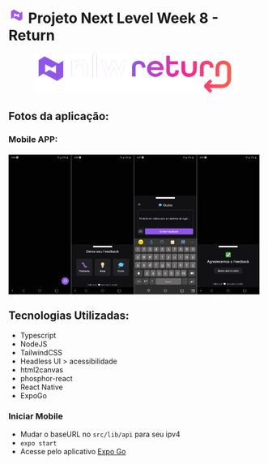 <h1><img src="../images/nlw8icon.png" width="32px"/> Projeto Next Level Week 8 - Return </h1>

<a title="NLW-Return" >
    <p align="center">
        <img
        src="../images/nlw-return.png"
        width="80%"
        />
    </p>
</a>

## Fotos da aplicação:

<div>
    <h3>Mobile APP:</h3>
    <p style="display: flex; margin-top: 20px">
        <img src="../images/mobile-main-page.png" width="24.6%" alt="">
        <img src="../images/mobile-options.png" width="24.6%" alt="">
        <img src="../images/mobile-writting.png" width="24.6%" alt="">
        <img src="../images/mobile-success.png" width="24.6%" alt="">
    </p>
</div>

## Tecnologias Utilizadas:

- Typescript
- NodeJS
- TailwindCSS
- Headless UI > acessibilidade
- html2canvas
- phosphor-react
- React Native
- ExpoGo

### Iniciar Mobile

- Mudar o baseURL no `src/lib/api` para seu ipv4
- `expo start`
- Acesse pelo aplicativo [Expo Go](https://expo.dev/client)
